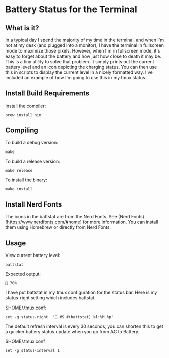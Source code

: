 # Battery Status for the Terminal

## What is it?

In a typical day I spend the majority of my time in the terminal, and when I'm not at my desk (and plugged into a monitor), I have the terminal in fullscreen mode to maximize those pixels. However, when I'm in fullscreen mode, it's easy to forget about the battery and how just how close to death it may be. This is a tiny utility to solve that problem. It simply prints out the current battery level and an icon depicting the charging status. You can then use this in scripts to display the current level in a nicely formatted way. I've included an example of how I'm going to use this in my tmux status. 

## Install Build Requirements

Install the compiler:

```
brew install nim
```

## Compiling

To build a debug version:

```
make
```

To build a release version:

```
make release
```

To install the binary:
```
make install
```

## Install Nerd Fonts

The icons in the battstat are from the Nerd Fonts. See (Nerd Fonts)[https://www.nerdfonts.com/#home] for more information. You can install them using Homebrew or directly from Nerd Fonts.

## Usage

View current battery level:
```
battstat
```

Expected output:
```
 70%
```

I have put battstat in my tmux configuration for the status bar. Here is my status-right setting which includes battstat.

$HOME/.tmux.conf:
```
set -g status-right  ' #S #(battstat) %l:%M %p'
```

The default refresh interval is every 30 seconds, you can shorten this to get a quicker battery status update when you go from AC to Battery.

$HOME/.tmux.conf
```
set -g status-interval 1
```
